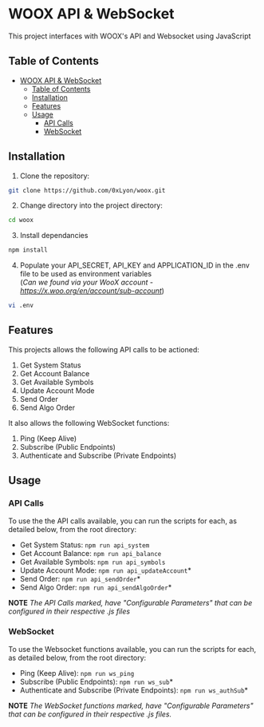 # WOOX API & WebSocket

This project interfaces with WOOX's API and Websocket using JavaScript

## Table of Contents

- [WOOX API \& WebSocket](#woox-api--websocket)
  - [Table of Contents](#table-of-contents)
  - [Installation](#installation)
  - [Features](#features)
  - [Usage](#usage)
    - [API Calls](#api-calls)
    - [WebSocket](#websocket)


## Installation

1. Clone the repository:
```bash
git clone https://github.com/0xLyon/woox.git
```
2. Change directory into the project directory:
```bash
cd woox
```
3. Install dependancies
```bash
npm install
```
4. Populate your API_SECRET, API_KEY and APPLICATION_ID in the .env file to be used as environment variables\
(*Can we found via your WooX account - https://x.woo.org/en/account/sub-account*)
```bash
vi .env
```

## Features

This projects allows the following API calls to be actioned:

1. Get System Status
2. Get Account Balance
3. Get Available Symbols
4. Update Account Mode
5. Send Order
6. Send Algo Order

It also allows the following WebSocket functions:

1. Ping (Keep Alive)
2. Subscribe (Public Endpoints)
3. Authenticate and Subscribe (Private Endpoints)

## Usage

### API Calls
To use the the API calls available, you can run the scripts for each, as detailed below, from the root directory:
- Get System Status: `npm run api_system`
- Get Account Balance: `npm run api_balance`
- Get Available Symbols: `npm run api_symbols`
- Update Account Mode: `npm run api_updateAccount`*
- Send Order: `npm run api_sendOrder`*
- Send Algo Order: `npm run api_sendAlgoOrder`*

**NOTE** *The API Calls marked, have "Configurable Parameters" that can be configured in their respective .js files* 

### WebSocket
To use the Websocket functions available, you can run the scripts for each, as detailed below, from the root directory:
- Ping (Keep Alive): `npm run ws_ping`
- Subscribe (Public Endpoints): `npm run ws_sub`*
- Authenticate and Subscribe (Private Endpoints): `npm run ws_authSub`*

**NOTE** *The WebSocket functions marked, have "Configurable Parameters" that can be configured in their respective .js files.* 
